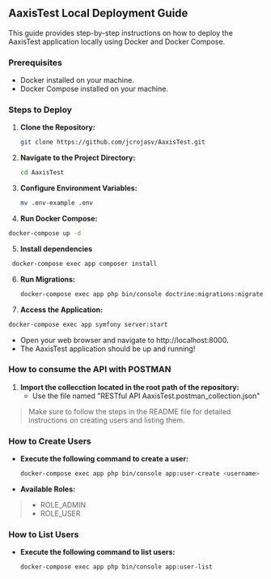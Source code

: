 ## AaxisTest Local Deployment Guide

This guide provides step-by-step instructions on how to deploy the AaxisTest application locally using Docker and Docker Compose.

### Prerequisites
- Docker installed on your machine.
- Docker Compose installed on your machine.

### Steps to Deploy

1. **Clone the Repository:**
   ```bash
   git clone https://github.com/jcrojasv/AaxisTest.git

2. **Navigate to the Project Directory:**
   ```bash
   cd AaxisTest
3. **Configure Environment Variables:**
   ```bash
   mv .env-example .env
4. **Run Docker Compose:**
  ```bash
  docker-compose up -d
  ```
5. **Install dependencies**
  ```bash
   docker-compose exec app composer install
  ```
6. **Run Migrations:**
   ```bash
   docker-compose exec app php bin/console doctrine:migrations:migrate
   ```
7. **Access the Application:**
  ```bash
  docker-compose exec app symfony server:start
  ```
  * Open your web browser and navigate to http://localhost:8000.
  * The AaxisTest application should be up and running!


### How to consume the API with POSTMAN ###
1. **Import the collecction located in the root path of the repository:**
   - Use the file named "RESTful API AaxisTest.postman_collection.json"
> Make sure to follow the steps in the README file for detailed instructions on creating users and listing them.

### How to Create Users ###
- **Execute the following command to create a user:**
   ```bash
   docker-compose exec app php bin/console app:user-create <username> <password> <roles>
   ``````
- **Available Roles:**
> - ROLE_ADMIN
> - ROLE_USER

### How to List Users ###
- **Execute the following command to list users:**
   ```bash
   docker-compose exec app php bin/console app:user-list
   ``````